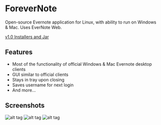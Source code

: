 # ForeverNote

Open-source Evernote application for Linux, with ability to run on Windows & Mac. Uses EverNote Web.

[v1.0 Installers and Jar](https://sourceforge.net/projects/forevernote/files/)

## Features 
- Most of the functionality of official Windows & Mac Evernote desktop clients
- GUI similar to official clients
- Stays in tray upon closing
- Saves username for next login
- And more...

## Screenshots
![alt tag](https://github.com/milan102/ForeverNote/blob/master/sample1.png)
![alt tag](https://github.com/milan102/ForeverNote/blob/master/sample2.png)
![alt tag](https://github.com/milan102/ForeverNote/blob/master/sample3.png)
